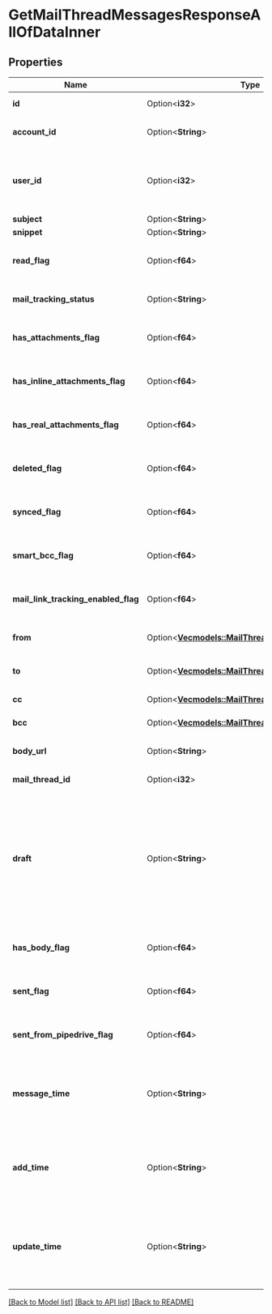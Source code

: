 # GetMailThreadMessagesResponseAllOfDataInner

## Properties

Name | Type | Description | Notes
------------ | ------------- | ------------- | -------------
**id** | Option<**i32**> | ID of the mail thread | [optional]
**account_id** | Option<**String**> | The connection account ID | [optional]
**user_id** | Option<**i32**> | ID of the user whom mail message will be assigned to | [optional]
**subject** | Option<**String**> | The subject | [optional]
**snippet** | Option<**String**> | A snippet | [optional]
**read_flag** | Option<**f64**> |  | [optional][default to Variant0]
**mail_tracking_status** | Option<**String**> | Mail tracking status | [optional]
**has_attachments_flag** | Option<**f64**> |  | [optional][default to Variant0]
**has_inline_attachments_flag** | Option<**f64**> |  | [optional][default to Variant0]
**has_real_attachments_flag** | Option<**f64**> |  | [optional][default to Variant0]
**deleted_flag** | Option<**f64**> |  | [optional][default to Variant0]
**synced_flag** | Option<**f64**> |  | [optional][default to Variant0]
**smart_bcc_flag** | Option<**f64**> |  | [optional][default to Variant0]
**mail_link_tracking_enabled_flag** | Option<**f64**> |  | [optional][default to Variant0]
**from** | Option<[**Vec<models::MailThreadAllOfPartiesToInner>**](MailThread_allOf_parties_to_inner.md)> | Senders of the mail thread | [optional]
**to** | Option<[**Vec<models::MailThreadAllOfPartiesToInner>**](MailThread_allOf_parties_to_inner.md)> | Recipients of the mail thread | [optional]
**cc** | Option<[**Vec<models::MailThreadAllOfPartiesToInner>**](MailThread_allOf_parties_to_inner.md)> | Participants of the Cc | [optional]
**bcc** | Option<[**Vec<models::MailThreadAllOfPartiesToInner>**](MailThread_allOf_parties_to_inner.md)> | Participants of the Bcc | [optional]
**body_url** | Option<**String**> | A link to the mail thread message | [optional]
**mail_thread_id** | Option<**i32**> | ID of the mail thread | [optional]
**draft** | Option<**String**> | If the mail message has a draft status then the value is the mail message object as JSON formatted string, otherwise `null`. | [optional]
**has_body_flag** | Option<**f64**> |  | [optional][default to Variant0]
**sent_flag** | Option<**f64**> |  | [optional][default to Variant0]
**sent_from_pipedrive_flag** | Option<**f64**> |  | [optional][default to Variant0]
**message_time** | Option<**String**> | The time when the mail message was received or created | [optional]
**add_time** | Option<**String**> | The time when the mail message was inserted to database | [optional]
**update_time** | Option<**String**> | The time when the mail message was updated in database received | [optional]

[[Back to Model list]](../README.md#documentation-for-models) [[Back to API list]](../README.md#documentation-for-api-endpoints) [[Back to README]](../README.md)


